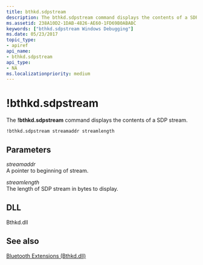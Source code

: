 ```yaml
---
title: bthkd.sdpstream
description: The bthkd.sdpstream command displays the contents of a SDP stream.
ms.assetid: 238A10D2-1DAB-4826-AE60-1FD69B0ABABC
keywords: ["bthkd.sdpstream Windows Debugging"]
ms.date: 05/23/2017
topic_type:
- apiref
api_name:
- bthkd.sdpstream
api_type:
- NA
ms.localizationpriority: medium
---
```


# !bthkd.sdpstream


The **!bthkd.sdpstream** command displays the contents of a SDP stream.

```dbgsyntax
!bthkd.sdpstream streamaddr streamlength
```

## <span id="ddk__devobj_dbg"></span><span id="DDK__DEVOBJ_DBG"></span>Parameters


<span id="_______streamaddr______"></span><span id="_______STREAMADDR______"></span> *streamaddr*   
A pointer to beginning of stream.

<span id="_______streamlength______"></span><span id="_______STREAMLENGTH______"></span> *streamlength*   
The length of SDP stream in bytes to display.

## <span id="DLL"></span><span id="dll"></span>DLL


Bthkd.dll

## <span id="see_also"></span>See also


[Bluetooth Extensions (Bthkd.dll)](bluetooh-extensions--bthkd-dll-.md)

 

 






